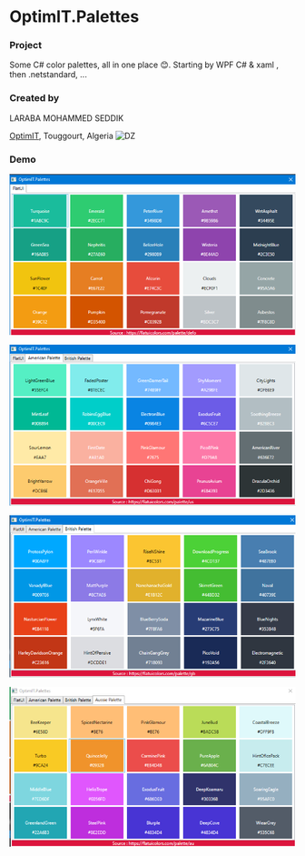 # OptimIT.Palettes

### Project
Some C# color palettes, all in one place 😊. Starting by WPF C# & xaml , then .netstandard, ...

### Created by
LARABA MOHAMMED SEDDIK

[OptimIT](https://optimit.dz "OptimIT"), Touggourt, Algeria ![DZ](https://www.countryflags.io/dz/shiny/24.png)

### Demo

![Demo app](https://raw.githubusercontent.com/seddik/optimit.palettes/master/img/main.png)

![Demo app](https://raw.githubusercontent.com/seddik/optimit.palettes/master/img/us.png)

![Demo app](https://raw.githubusercontent.com/seddik/optimit.palettes/master/img/gb.png)

![Demo app](https://raw.githubusercontent.com/seddik/optimit.palettes/master/img/au.png)


